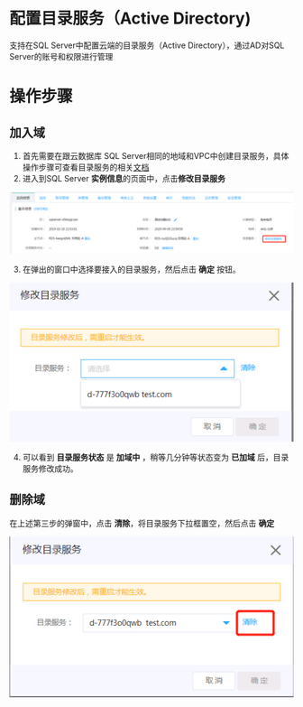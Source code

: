# 配置目录服务（Active Directory)
支持在SQL Server中配置云端的目录服务（Active Directory），通过AD对SQL Server的账号和权限进行管理

# 操作步骤
## 加入域
1. 首先需要在跟云数据库 SQL Server相同的地域和VPC中创建目录服务，具体操作步骤可查看目录服务的相关[文档](https://docs.jdcloud.com/cn/driectory-service/create-instance)
2. 进入到SQL Server **实例信息**的页面中，点击**修改目录服务**

![修改目录服务1](../../../../../image/RDS/Modify-AD-1.png)

3. 在弹出的窗口中选择要接入的目录服务，然后点击 **确定** 按钮。

![修改目录服务2](../../../../../image/RDS/Modify-AD-2.png)

4. 可以看到 **目录服务状态** 是 **加域中** ，稍等几分钟等状态变为 **已加域** 后，目录服务修改成功。

## 删除域
在上述第三步的弹窗中，点击 **清除**，将目录服务下拉框置空，然后点击 **确定**

![修改目录服务3](../../../../../image/RDS/Modify-AD-3.png)
